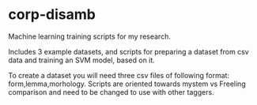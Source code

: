 # corp-disamb
Machine learning training scripts for my research.

Includes 3 example datasets, and scripts for preparing a dataset from csv data and training an SVM model, based on it.

To create a dataset you will need three csv files of following format: form,lemma,morhology.
Scripts are oriented towards mystem vs Freeling comparison and need to be changed to use with other taggers.
